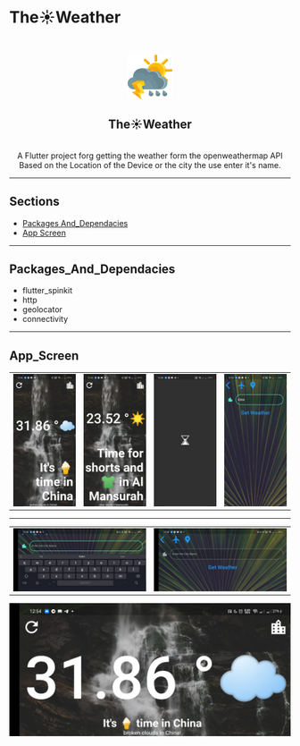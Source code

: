 # The☀️Weather

<br />
<p align="center">
  <a href="#">
    <img src="assets/images/app_icon.png" alt="Logo" width="80" height="80">
  </a>
</br>
  <h2 align="center"> The☀️Weather </h2>

</br>

<center>
 A Flutter project forg getting the weather form the openweathermap API Based on the Location of the Device or the city the use enter it's name.
</center>

---

## Sections

- [Packages And_Dependacies](#Packages_And_Dependacies)
- [App Screen](#App_Screen)

---

## Packages_And_Dependacies

- flutter_spinkit
- http
- geolocator
- connectivity

---

## App_Screen

<div>
    <table>
        <tr>
             <td> 
                <a>
                    <img src="read_me_files/a1.jpeg"/>
                </a>
            </td> 
            <td>   
                <a>
                    <img src="read_me_files/a2.jpeg"/>
                </a>
            </td>          
            <td> 
                <a>
                    <img src="read_me_files/a3.jpeg" />
                </a>
            </td>    
                <td>   
                <a>
                    <img src="read_me_files/a4.jpeg" />
                </a>
            </td>      
        </tr>
    </table>
</div>

---

<div>
    <table>
            <td>   
                <a>
                    <img src="read_me_files/i1.jpeg"/>
                </a>
            </td>    
            <td> 
                <a>
                    <img src="read_me_files/i3.jpeg" />
                </a>
            </td>         
        </tr>
     </table>
</div>

 <tr>    
            <td> 
                <a>
                    <img src="read_me_files/i2.jpeg" />
                </a>
            </td> 
        </tr>
